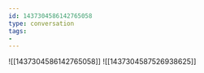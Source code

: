 ```yaml
---
id: 1437304586142765058
type: conversation
tags:
- 
---
```

![[1437304586142765058]]
![[1437304587526938625]]

